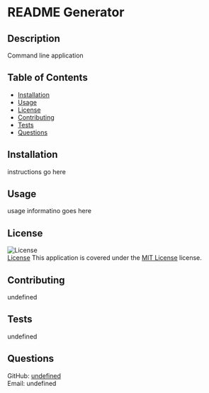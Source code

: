 # README Generator

## Description
Command line application

## Table of Contents
- [Installation](#installation)
- [Usage](#usage)
- [License](#license)
- [Contributing](#contributing)
- [Tests](#tests)
- [Questions](#questions)

## Installation
instructions go here

## Usage
usage informatino goes here

## License
![License](https://img.shields.io/badge/License-MIT%20License-brightgreen)  
[License](./LICENSE)
This application is covered under the [MIT License](./LICENSE) license.

## Contributing
undefined

## Tests
undefined

## Questions
GitHub: [undefined](https://github.com/undefined)  
Email: undefined
